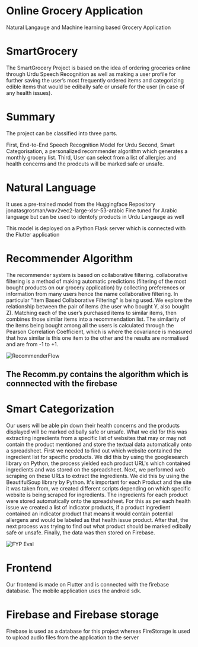 # Online Grocery Application
Natural Langauge and Machine learning based Grocery Application

# SmartGrocery
The SmartGrocery Project is based on the idea of ordering groceries online through Urdu Speech Recognition as well as making a user profile for further saving the user’s most frequently ordered items and categorizing edible items that would be edibally safe or unsafe for the user (in case of any health issues). 

# Summary 
The project can be classified into three parts.

First, End-to-End Speech Recognition Model for Urdu 
Second, Smart Categorisation, a personalized recommender algorithm which generates a monthly grocery list.
Third, User can select from a list of allergies and health concerns and the prodcuts will be marked safe or unsafe.

# Natural Language
It uses a pre-trained model from the Huggingface Repository 
jonatasgrosman/wav2vec2-large-xlsr-53-arabic
Fine tuned for Arabic language but can be used to identofy products in Urdu Langauge as well

This model is deployed on a Python Flask server which is connected with the Flutter application

# Recommender Algorithm
The recommender system is based on collaborative filtering. collaborative filtering is a method of making automatic predictions (filtering of the most bought products on our grocery application) by collecting preferences or  information from many users hence the name collaborative filtering.
In particular "Item Based Collaborative Filtering" is being used. We explore the relationship between the pair of items (the user who bought Y, also bought Z).
Matching each of the user’s purchased items to similar items, then combines those similar items into a recommendation list. 
The similarity of the items being bought among all the users is calculated through the Pearson Correlation Coefficient, which is where the covariance is measured that how similar is this one item to the other and the results are normalised and are from -1 to +1.

![RecommenderFlow](https://user-images.githubusercontent.com/96544322/164773288-8f36b997-eaa7-4846-9aa7-fdc7755488eb.png)

## The Recomm.py contains the algorithm which is connnected with the firebase

# Smart Categorization
Our users will be able pin down their health concerns and the products displayed will be marked edibally safe or unsafe. What we did for this was extracting ingredients from a specific list of websites that may or may not contain the product mentioned and store the textual data automatically onto a spreadsheet. First we needed to find out which website contained the ingredient list for specific products. We did this by using the googlesearch library on Python, the process yielded each product URL's which contained ingredients and was stored on the spreadsheet.
Next, we performed web scraping on these URLs to extract the ingredients. We did this by using the BeautifulSoup library by Python. It's important for each Product and the site it was taken from, we created different scripts depending on which specific website is being scraped for ingredients. The ingredients for each product were stored automatically onto the spreadsheet. For this as per each health issue we created a list of indicator products, if a product ingredient contained an indicator product that means it would contain potential allergens and would be labeled as that health issue product.
After that, the next process was trying to find out what product should be marked edibally safe or unsafe. 
Finally, the data was then stored on Firebase.

![FYP Eval](https://user-images.githubusercontent.com/56261790/177050740-b8630ee8-1323-4d7f-a500-8bc9837a2f87.png)

# Frontend 
Our frontend is made on Flutter and is connected with the firebase database. The mobile application uses the android sdk.

# Firebase and Firebase storage
Firebase is used as a database for this project whereas FireStorage is used to upload audio
files from the application to the server
